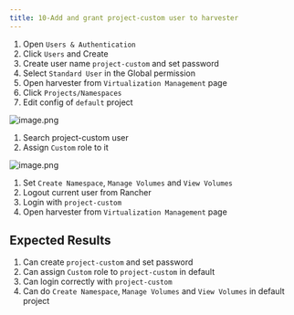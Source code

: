 ```yaml
---
title: 10-Add and grant project-custom user to harvester
---
```

1. Open `Users & Authentication` 
1. Click `Users` and Create
1. Create user name `project-custom` and set password
1. Select `Standard User` in the Global permission
1. Open harvester from `Virtualization Management` page
1. Click `Projects/Namespaces`
1. Edit config of `default` project

![image.png](https://images.zenhubusercontent.com/61519853321ea20d65443929/25221ce8-909a-4532-85d0-5a1912528f37)

1. Search project-custom user
1.  Assign `Custom` role to it

![image.png](https://images.zenhubusercontent.com/61519853321ea20d65443929/70098173-d9b5-43f5-85ab-5011f8c7d7c0)

1. Set `Create Namespace`, `Manage Volumes` and `View Volumes` 
1. Logout current user from Rancher 
1. Login with `project-custom`
1. Open harvester from `Virtualization Management` page

## Expected Results
1. Can create `project-custom` and set password
1. Can assign `Custom` role to `project-custom` in default
1. Can login correctly with `project-custom`
1. Can do `Create Namespace`, `Manage Volumes` and `View Volumes` in default project


